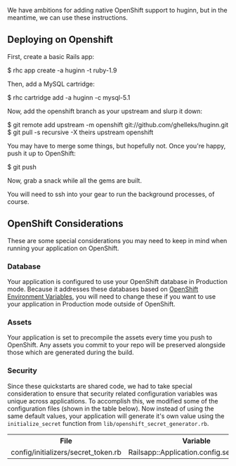 We have ambitions for adding native OpenShift support to huginn, but in the meantime, we can use these instructions.

## Deploying on Openshift ##

First, create a basic Rails app:

   $ rhc app create -a huginn -t ruby-1.9

Then, add a MySQL cartridge:

   $ rhc cartridge add -a huginn -c mysql-5.1

Now, add the openshift branch as your upstream and slurp it down:

   $ git remote add upstream -m openshift git://github.com/ghelleks/huginn.git
   $ git pull -s recursive -X theirs upstream openshift

You may have to merge some things, but hopefully not. Once you're happy, push it up to OpenShift:

   $ git push

Now, grab a snack while all the gems are built.

You will need to ssh into your gear to run the background processes, of course.

## OpenShift Considerations ##
These are some special considerations you may need to keep in mind when
running your application on OpenShift.

### Database ###
Your application is configured to use your OpenShift database in Production mode.
Because it addresses these databases based on [OpenShift Environment
Variables](http://red.ht/NvNoXC), you will need to change these if you
want to use your application in Production mode outside of
OpenShift.

### Assets ###
Your application is set to precompile the assets every time you push to OpenShift. Any assets you commit to your repo will be preserved alongside those which are generated during the build.

### Security ###
Since these quickstarts are shared code, we had to take special consideration to ensure that security related configuration variables was unique across applications. To accomplish this, we modified some of the configuration files (shown in the table below). Now instead of using the same default values, your application will generate it's own value using the `initialize_secret` function from `lib/openshift_secret_generator.rb`.

<table>
  <tr>
    <th>File</th>
    <th>Variable</th>
  </tr>
  <tr>
    <td>config/initializers/secret_token.rb</td> 
    <td>Railsapp::Application.config.secret_token</td>
  </tr>
</table>